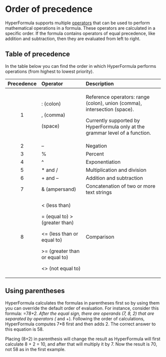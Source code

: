 # Order of precedence

HyperFormula supports multiple [operators](types-of-operators.md) that
can be used to perform mathematical operations in a formula. These
operators are calculated in a specific order. If the formula contains
operators of equal precedence, like addition and subtraction, then
they are evaluated from left to right.

## Table of precedence

In the table below you can find the order in which HyperFormula
performs operations (from highest to lowest priority).

<table>
  <thead>
    <tr>
      <th style="text-align:center">Precedence</th>
      <th style="text-align:left">Operator</th>
      <th style="text-align:left">Description</th>
    </tr>
  </thead>
  <tbody>
    <tr>
      <td style="text-align:center">1</td>
      <td style="text-align:left">
        <p>: (colon)</p>
        <p>, (comma)</p>
        <p>(space)</p>
      </td>
      <td style="text-align:left">
        <p>Reference operators: range (colon), union (comma), intersection (space).</p>
        <p></p>
        <p>Currently supported by HyperFormula only at the grammar level of a function.</p>
      </td>
    </tr>
    <tr>
      <td style="text-align:center">2</td>
      <td style="text-align:left">&#x2013;</td>
      <td style="text-align:left">Negation</td>
    </tr>
    <tr>
      <td style="text-align:center">3</td>
      <td style="text-align:left">%</td>
      <td style="text-align:left">Percent</td>
    </tr>
    <tr>
      <td style="text-align:center">4</td>
      <td style="text-align:left">^</td>
      <td style="text-align:left">Exponentiation</td>
    </tr>
    <tr>
      <td style="text-align:center">5</td>
      <td style="text-align:left">* and /</td>
      <td style="text-align:left">Multiplication and division</td>
    </tr>
    <tr>
      <td style="text-align:center">6</td>
      <td style="text-align:left">+ and &#x2013;</td>
      <td style="text-align:left">Addition and subtraction</td>
    </tr>
    <tr>
      <td style="text-align:center">7</td>
      <td style="text-align:left">&amp; (ampersand)</td>
      <td style="text-align:left">Concatenation of two or more text strings</td>
    </tr>
    <tr>
      <td style="text-align:center">8</td>
      <td style="text-align:left">
        <p>&lt; (less than)</p>
        <p>= (equal to) &gt; (greater than)</p>
        <p>&lt;= (less than or equal to)</p>
        <p>&gt;= (greater than or equal to)</p>
        <p>&lt;&gt; (not equal to)</p>
      </td>
      <td style="text-align:left">Comparison</td>
    </tr>
  </tbody>
</table>

## Using parentheses

HyperFormula calculates the formulas in parentheses first so by using
them you can override the default order of evaluation. For instance,
consider this formula: =7*8+2. After the equal sign, there are
operands (7, 8, 2) that are separated by operators (* and +).
Following the order of calculations, HyperFormula computes 7*8 first
and then adds 2. The correct answer to this equation is 58.

Placing (8+2) in parenthesis will change the result as
HyperFormula will first calculate 8 + 2 = 10, and after that will multiply
it by 7. Now the result is 70, not 58 as in the first example.